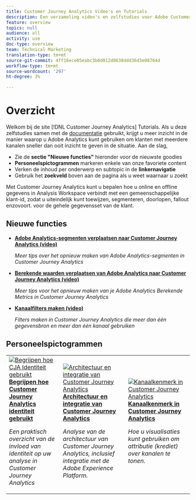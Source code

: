 ```yaml
---
title: Customer Journey Analytics Video's en Tutorials
description: Een verzameling video's en zelfstudies voor Adobe Customer Journey Analytics.
feature: overview
topics: null
audience: all
activity: use
doc-type: overview
team: Technical Marketing
translation-type: tm+mt
source-git-commit: 4ff16ece05eabc3b0d012d0638ddd36d3e08764d
workflow-type: tm+mt
source-wordcount: '297'
ht-degree: 3%

---
```



# Overzicht

Welkom bij de site [!DNL Customer Journey Analytics] Tutorials.  Als u deze zelfstudies samen met de [documentatie](https://docs.adobe.com/content/help/en/analytics-platform/using/cja-landing.html) gebruikt, krijgt u meer inzicht in de manier waarop u Adobe Analytics kunt gebruiken om klanten met meerdere kanalen sneller dan ooit inzicht te geven in de situatie.  Aan de slag,

* Zie de **sectie &quot;Nieuwe functies&quot;** hieronder voor de nieuwste goodies
* **Personeelspictogrammen** markeren enkele van onze favoriete content
* Verken de inhoud per onderwerp en subtopic in de **linkernavigatie**
* Gebruik het **zoekveld** boven aan de pagina als u weet waarnaar u zoekt

Met Customer Journey Analytics kunt u bepalen hoe u online en offline gegevens in Analysis Workspace verbindt met een gemeenschappelijke klant-id, zodat u uiteindelijk kunt toewijzen, segmenteren, doorlopen, fallout enzovoort. voor de gehele gegevensset van de klant.

## Nieuwe functies

* **[Adobe Analytics-segmenten verplaatsen naar Customer Journey Analytics (video)](/help/moving-adobe-analytics-segments-to-customer-journey-analytics.md)**

   *Meer tips over het opnieuw maken van Adobe Analytics-segmenten in Customer Journey Analytics*

* **[Berekende waarden verplaatsen van Adobe Analytics naar Customer Journey Analytics (video)](/help/moving-your-calculated-metrics-from-adobe-analytics-to-customer-journey-analytics.md)**

   *Meer tips voor het opnieuw maken van je Adobe Analytics Berekende Metrics in Customer Journey Analytics*

* **[Kanaalfilters maken (video)](/help/creating-cross-channel-filters-in-customer-journey-analytics.md)**

   *Filters maken in Customer Journey Analytics die meer dan één gegevensbron en meer dan één kanaal gebruiken*

## Personeelspictogrammen

<table>
<tr>
  <td>
    <a href="/help/understanding-how-customer-journey-analytics-uses-identity.md">
      <img alt="Begrijpen hoe CJA Identiteit gebruikt" src="assets/30750.jpg" />
    </a>
    <div>
      <a href="/help/understanding-how-customer-journey-analytics-uses-identity.md">
    <strong>Begrijpen hoe Customer Journey Analytics identiteit gebruikt</strong>
    </a>
    </div>
    <p>
    <em>Een praktisch overzicht van de invloed van identiteit op uw analyse in Customer Journey Analytics</em>
    <p>
  </td>
   <td>
    <a href="/help/architecture-and-integrations-of-cja.md">
      <img alt="Architectuur en integratie van Customer Journey Analytics" src="assets/32483.jpg" />
    </a>
    <div>
      <a href="/help/architecture-and-integrations-of-cja.md">
    <strong>Architectuur en integratie van Customer Journey Analytics</strong>
    </a>
    </div>
    <p>
    <em>Analyse van de architectuur van Customer Journey Analytics, inclusief integratie met de Adobe Experience Platform.</em>
    <p>
  </td>
  <td>
    <a href="/help/cross-channel-attribution-in-customer-journey-analytics.md">
      <img alt="Kanaalkenmerk in Customer Journey Analytics" src="assets/31772.jpg" />
    </a>
    <div>
      <a href="/help/cross-channel-attribution-in-customer-journey-analytics.md">
    <strong>Kanaalkenmerk in Customer Journey Analytics</strong>
    </a>
    </div>
    <p>
    <em>Hoe u visualisaties kunt gebruiken om attributie (krediet) over kanalen te tonen.</em>
    <p>
  </td>
</tr>
</table>
